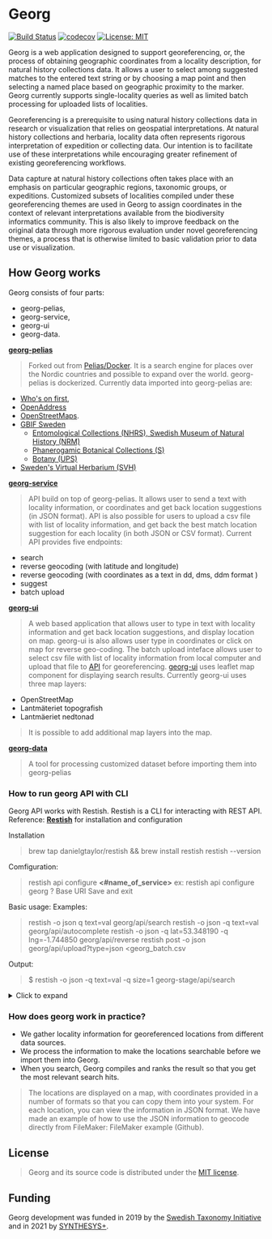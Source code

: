 # Georg

[![Build Status](https://travis-ci.com/Naturhistoriska/Georg.svg?branch=master)](https://travis-ci.com/Naturhistoriska/Georg)
[![codecov](https://codecov.io/gh/Naturhistoriska/Georg/branch/master/graph/badge.svg)](https://codecov.io/gh/Naturhistoriska/Georg)
[![License: MIT](https://img.shields.io/badge/License-MIT-yellow.svg)](https://opensource.org/licenses/MIT)

Georg is a web application designed to support georeferencing, or, the process of obtaining geographic coordinates from a locality description, for natural history collections data. It allows a user to select among suggested matches to the entered text string or by choosing a map point and then selecting a named place based on geographic proximity to the marker. Georg currently supports single-locality queries as well as limited batch processing for uploaded lists of localities.

Georeferencing is a prerequisite to using natural history collections data in research or visualization that relies on geospatial interpretations. At natural history collections and herbaria, locality data often represents rigorous interpretation  of expedition or collecting data. Our intention is to facilitate use of these interpretations while encouraging greater refinement of existing georeferencing workflows.

Data capture at natural history collections often takes place with an emphasis on particular geographic regions, taxonomic groups, or expeditions. Customized subsets of localities compiled under these georeferencing themes are used in Georg to assign coordinates in the context of relevant interpretations available from the biodiversity informatics community. This is also likely to improve feedback on the original data through more rigorous evaluation under novel georeferencing themes, a process that is otherwise limited to basic validation prior to data use or visualization.

## How Georg works

Georg consists of four parts:

* georg-pelias,
* georg-service,
* georg-ui
* georg-data.

**[georg-pelias](https://github.com/Naturhistoriska/georg-pelias.git)**

> Forked out from [Pelias/Docker](https://github.com/pelias/docker.git). It is a search engine for places over the Nordic countries and possible to expand over the world. georg-pelias is dockerized. Currently data imported into georg-pelias are:

* [Who's on first](https://whosonfirst.org/),
* [OpenAddress](https://openaddresses.io/)
* [OpenStreetMaps](https://www.openstreetmap.org/#map=4/62.99/17.64).
* [GBIF Sweden](http://www.gbif.se/ipt/)
  * [Entomological Collections (NHRS), Swedish Museum of Natural History (NRM)](<(https://doi.org/10.15468/fpzyjx)>)
  * [Phanerogamic Botanical Collections (S)](<(https://doi.org/10.15468/yo3mmu)>)
  * [Botany (UPS)](https://doi.org/10.15468/ufmslw)
* [Sweden's Virtual Herbarium (SVH)](https://github.com/mossnisse/Virtuella-Herbariet)

**[georg-service](https://github.com/Naturhistoriska/Georg/tree/master/georg-backend)**

> API build on top of georg-pelias. It allows user to send a text with locality information, or coordinates and get back location suggestions (in JSON format). API is also possible for users to upload a csv file with list of locality information, and get back the best match location suggestion for each locality (in both JSON or CSV format).
> Current API provides five endpoints:

* search
* reverse geocoding (with latitude and longitude)
* reverse geocoding (with coordinates as a text in dd, dms, ddm format )
* suggest
* batch upload

**[georg-ui](https://github.com/Naturhistoriska/Georg/tree/master/georg-ui)**

> A web based application that allows user to type in text with locality information and get back location suggestions, and display location on map. georg-ui is also allows user type in coordinates or click on map for reverse geo-coding. The batch upload inteface allows user to select csv file with list of locality information from local computer and upload that file to [API](https://georg.nrm.se/swagger-ui/index.html?url=/api/swagger.json) for georeferencing. [georg-ui](https://github.com/Naturhistoriska/Georg/tree/master/georg-ui) uses leaflet map component for displaying search results. Currently georg-ui uses three map layers:

* OpenStreetMap
* Lantmäteriet topografish
* Lantmäeriet nedtonad
> It is possible to add additional map layers into the map.

**[georg-data](https://github.com/Naturhistoriska/georg-data)**

> A tool for processing customized dataset before importing them into georg-pelias

### How to run georg API with CLI
Georg API works with Restish. Restish is a CLI for interacting with REST API.
Reference: **[Restish](https://rest.sh/#/guide?id=guide)** for installation and configuration

Installation
> brew tap danielgtaylor/restish && brew install restish
restish --version

Comfiguration:
>restish api configure **<#name_of_service>**
ex: restish api configure georg
? Base URI **<type in url>**
Save and exit

Basic usage:
Examples:
> restish -o json q text=val georg/api/search
restish -o json -q text=val georg/api/autocomplete
restish -o json -q lat=53.348190 -q lng=-1.744850 georg/api/reverse
restish post -o json georg/api/upload?type=json <georg_batch.csv

Output:
> $ restish -o json -q text=val -q size=1 georg-stage/api/search

<details>
  <summary>Click to expand</summary>

```{
  "body": {
    "bbox": [
      -2.693038,
      53.72626,
      -2.693038,
      53.72626
    ],
    "features": [
      {
        "geometry": {
          "coordinates": [
            -2.693038,
            53.72626
          ],
          "type": "Point"
        },
        "properties": {
          "accuracy": "point",
          "addendum": {
            "osm": {
              "phone": "+44 1772 313001",
              "website": "https://www.vjhughesoptometrist.co.uk/",
              "wheelchair": "limited"
            }
          },
          "confidence": 1,
          "coordinates": {
            "dd": [
              "53.726260",
              "-2.693038"
            ],
            "ddm": [
              "53°43.576' N",
              "2°41.582' W"
            ],
            "dms": [
              "53°43'34.5\" N",
              "2°41'34.9\" W"
            ],
            "rt90": [
              "6115236",
              "285694"
            ],
            "sweref99": [
              "6099636",
              "-661542"
            ]
          },
          "country": "United Kingdom",
          "country_a": "GBR",
          "country_gid": "whosonfirst:country:85633159",
          "county": "Lancashire",
          "county_a": "LAN",
          "county_gid": "whosonfirst:county:1360698817",
          "gid": "openstreetmap:venue:node/6207526900",
          "housenumber": "15",
          "id": "node/6207526900",
          "label": "Val Hughes, Farington, England, United Kingdom",
          "layer": "venue",
          "localadmin": "Farington",
          "localadmin_gid": "whosonfirst:localadmin:404434425",
          "locality": "Farington",
          "locality_gid": "whosonfirst:locality:1360755763",
          "macroregion": "England",
          "macroregion_gid": "whosonfirst:macroregion:404227469",
          "match_type": "exact",
          "name": "Val Hughes",
          "postalcode": "PR5 5RU",
          "region": "Lancashire",
          "region_gid": "whosonfirst:region:1360698567",
          "source": "openstreetmap",
          "source_id": "node/6207526900",
          "street": "Hope Terrace"
        },
        "type": "Feature"
      }
    ],
    "geocoding": {
      "attribution": "http://api:4000/attribution",
      "engine": {
        "author": "Mapzen",
        "name": "Pelias",
        "version": "1.0"
      },
      "query": {
        "lang": {
          "defaulted": true,
          "iso6391": "en",
          "iso6393": "eng",
          "name": "English",
          "via": "default"
        },
        "layers": [
          "venue",
          "street",
          "country",
          "macroregion",
          "region",
          "county",
          "localadmin",
          "locality",
          "borough",
          "neighbourhood",
          "continent",
          "empire",
          "dependency",
          "macrocounty",
          "macrohood",
          "microhood",
          "disputed",
          "postalcode",
          "ocean",
          "marinearea"
        ],
        "parsed_text": {
          "subject": "val*"
        },
        "parser": "pelias",
        "private": false,
        "querySize": 20,
        "size": 1,
        "text": "val*"
      },
      "timestamp": 1622532827308,
      "version": "0.2",
      "warnings": [
        "performance optimization: excluding 'address' layer"
      ]
    },
    "type": "FeatureCollection"
  },
  "headers": {
    "Access-Control-Allow-Origin": "*",
    "Content-Length": "1970",
    "Content-Type": "application/json",
    "Date": "Tue, 01 Jun 2021 07:33:47 GMT",
    "Server": "nginx/1.13.10",
    "Strict-Transport-Security": "max-age=31536000"
  },
  "links": {},
  "proto": "HTTP/2.0",
  "status": 200
}
```
</details>


### How does georg work in practice?

* We gather locality information for georeferenced locations from different data sources.
* We process the information to make the locations searchable before we import them into Georg.
* When you search, Georg compiles and ranks the result so that you get the most relevant search hits.

> The locations are displayed on a map, with coordinates provided in a number of formats so that you can copy them into your system.
> For each location, you can view the information in JSON format. We have made an example of how to use the JSON information to geocode directly from FileMaker: FileMaker example (Github).

## License

> Georg and its source code is distributed under the [MIT license](https://choosealicense.com/licenses/mit/).

## Funding
Georg development was funded in 2019 by the [Swedish Taxonomy Initiative](https://www.artdatabanken.se/en/verksamhet/svenska-artprojektet/) and in 2021 by [SYNTHESYS+](https://www.synthesys.info).
